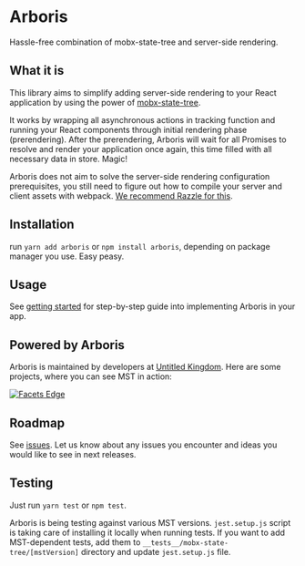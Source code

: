 # Arboris

Hassle-free combination of mobx-state-tree and server-side rendering.

## What it is

This library aims to simplify adding server-side rendering to your React application by using the power of [mobx-state-tree](https://github.com/mobxjs/mobx-state-tree).

It works by wrapping all asynchronous actions in tracking function and running your React components through initial rendering phase (prerendering). After the prerendering, Arboris will wait for all Promises to resolve and render your application once again, this time filled with all necessary data in store. Magic!

Arboris does not aim to solve the server-side rendering configuration prerequisites, you still need to figure out how to compile your server and client assets with webpack. [We recommend Razzle for this](https://github.com/jaredpalmer/razzle).

## Installation

run `yarn add arboris` or `npm install arboris`, depending on package manager you use. Easy peasy.

## Usage

See [getting started](https://github.com/d4rky-pl/arboris/wiki/Getting-started) for step-by-step guide into implementing Arboris in your app.

## Powered by Arboris

Arboris is maintained by developers at [Untitled Kingdom](https://untitledkingdom.com). 
Here are some projects, where you can see MST in action:

<a href="https://facets.org/edge" target="_blank"><img src="https://facets.org/edge/public/icon.png" title="Facets Edge"></a>

## Roadmap

See [issues](https://github.com/d4rky-pl/arboris/issues).
Let us know about any issues you encounter and ideas you would like to see in next releases.

## Testing

Just run `yarn test` or `npm test`.

Arboris is being testing against various MST versions. `jest.setup.js` script is taking care of installing it locally when running tests.
If you want to add MST-dependent tests, add them to `__tests__/mobx-state-tree/[mstVersion]` directory and update `jest.setup.js` file.
